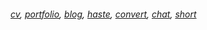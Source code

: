 <h6> 
    <a href="https://baris.pw/docs/cv.pdf">cv</a>, <a href="https://portfolio.baris.pw">portfolio</a>, <a href="https://portfolio.baris.pw/blog">blog</a>, <a href="https://haste.baris.pw">haste</a>, <a href="https://i.baris.pw/">convert</a>, <a href="https://cankaya.chat/">chat</a>, <a href="https://s.baris.pw">short</a>
</h6>
